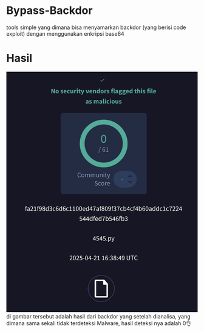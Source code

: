 # Bypass-Backdor
tools simple yang dimana bisa menyamarkan backdor (yang berisi code exploit) dengan menggunakan enkripsi base64

# Hasil 
![alt text](https://github.com/KaisarYetiandi/Bypass-Backdor/blob/main/Screenshot_2025-04-22-00-39-41-360_com.brave.browser-edit.jpg) 
di gambar tersebut adalah hasil dari backdor yang setelah dianalisa, yang dimana sama sekali tidak terdeteksi Malware, hasil deteksi nya adalah 0👌
